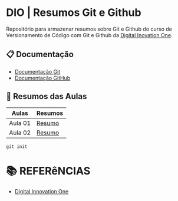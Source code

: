 # DIO | Resumos Git e Github

Repositório para armazenar resumos sobre Git e Github do curso de Versionamento de Código com Git e Github da [Digital Inovation One](https://www.dio.me/).

## 📋 Documentação

- [Documentação Git]()
- [Documentação GitHub]()

## 📑 Resumos das Aulas

| Aulas | Resumos |
|-------|---------|
| Aula 01 | [Resumo]()
| Aula 02 | [Resumo]()

```
git init 
```

# 📚 REFERêNCIAS

- [Digital Innovation One]()




